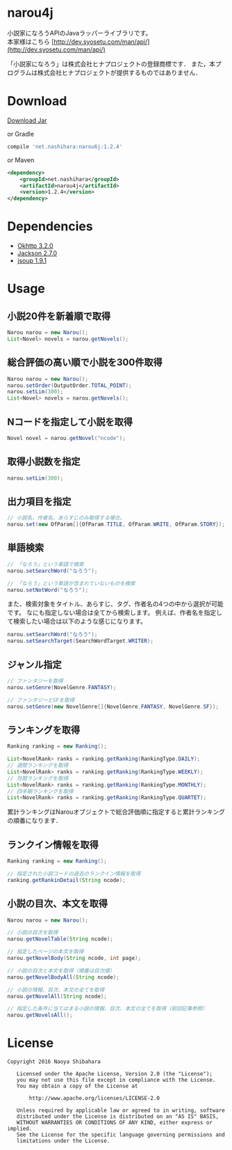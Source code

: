 # narou4j
小説家になろうAPIのJavaラッパーライブラリです。  
本家様はこちら [http://dev.syosetu.com/man/api/](http://dev.syosetu.com/man/api/)

「小説家になろう」は株式会社ヒナプロジェクトの登録商標です．
また，本プログラムは株式会社ヒナプロジェクトが提供するものではありません．

# Download
[Download Jar](http://search.maven.org/remotecontent?filepath=net/nashihara/narou4j/1.2.4/narou4j-1.2.4.jar)

or Gradle  
```gradle
compile 'net.nashihara:narou6j:1.2.4'
```

or Maven  
```xml
<dependency>
    <groupId>net.nashihara</groupId>
    <artifactId>narou4j</artifactId>
    <version>1.2.4</version>
</dependency>
```

# Dependencies
* [Okhttp 3.2.0](https://github.com/square/okhttp)
* [Jackson 2.7.0](https://github.com/FasterXML/jackson)
* [jsoup 1.9.1](https://jsoup.org/)

# Usage
## 小説20件を新着順で取得  
```Java
Narou narou = new Narou();
List<Novel> novels = narou.getNovels();
```

## 総合評価の高い順で小説を300件取得
```java
Narou narou = new Narou();
narou.setOrder(OutputOrder.TOTAL_POINT);
narou.setLim(300);
List<Novel> novels = narou.getNovels();
```

## Nコードを指定して小説を取得
```java
Novel novel = narou.getNovel("ncode");
```

## 取得小説数を指定
```java
narou.setLim(300);
```

## 出力項目を指定

```java
// 小説名、作者名、あらすじのみ取得する場合。
narou.set(new OfParam[]{OfParam.TITLE, OfParam.WRITE, OfParam.STORY});
```

## 単語検索
```java
// 「なろう」という単語で検索
narou.setSearchWord("なろう");

// 「なろう」という単語が含まれていないものを検索
narou.setNotWord("なろう");
```

また、検索対象をタイトル、あらすじ、タグ、作者名の4つの中から選択が可能です。
なにも指定しない場合は全てから検索します。
例えば、作者名を指定して検索したい場合は以下のような感じになります。

```java
narou.setSearchWord("なろう");
narou.setSearchTarget(SearchWordTarget.WRITER);
```

## ジャンル指定
```java
// ファンタジーを取得
narou.setGenre(NovelGenre.FANTASY);

// ファンタジーとSFを取得
narou.setGenre(new NovelGenre[]{NovelGenre.FANTASY, NovelGenre.SF});
```

## ランキングを取得
```Java
Ranking ranking = new Ranking();

List<NovelRank> ranks = ranking.getRanking(RankingType.DAILY);
// 週間ランキングを取得
List<NovelRank> ranks = ranking.getRanking(RankingType.WEEKLY);
// 月間ランキングを取得
List<NovelRank> ranks = ranking.getRanking(RankingType.MONTHLY);
// 四半期ランキングを取得
List<NovelRank> ranks = ranking.getRanking(RankingType.QUARTET);
```

累計ランキングはNarouオブジェクトで総合評価順に指定すると累計ランキングの順番になります．

## ランクイン情報を取得
```java
Ranking ranking = new Ranking();

// 指定された小説コードの過去のランクイン情報を取得
ranking.getRankinDetail(String ncode);
```

## 小説の目次、本文を取得
```java
Narou narou = new Narou();

// 小説の目次を取得
narou.getNovelTable(String ncode);

// 指定したページの本文を取得
narou.getNovelBody(String ncode, int page);

// 小説の目次と本文を取得（順番は目次順）
narou.getNovelBodyAll(String ncode);

// 小説の情報、目次、本文の全てを取得
narou.getNovelAll(String ncode);

// 指定した条件に当てはまる小説の情報、目次、本文の全てを取得（前回記事参照）
narou.getNovelsAll();
```

# License
```
Copyright 2016 Naoya Shibahara

   Licensed under the Apache License, Version 2.0 (the "License");
   you may not use this file except in compliance with the License.
   You may obtain a copy of the License at

       http://www.apache.org/licenses/LICENSE-2.0

   Unless required by applicable law or agreed to in writing, software
   distributed under the License is distributed on an "AS IS" BASIS,
   WITHOUT WARRANTIES OR CONDITIONS OF ANY KIND, either express or implied.
   See the License for the specific language governing permissions and
   limitations under the License.
```
